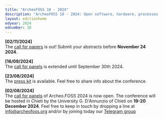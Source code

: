 ```yaml
---
title: "ArcheoFOSS 18 - 2024"
description: "ArcheoFOSS 18 - 2024: Open software, hardware, processes, data and formats in archaeological research will be hosted in Chieti by the University G. D'Annunzio of Chieti on 19-20 December 2024"
layout: editionhome
edyear: 2024
ednumber: 18
---
```


**[02/11/2024]**  
The [call for papers](/2024/call-for-papers) is out! Submit your abstracts before **November 24 2024**.

**[16/09/2024]**  
The [call for panels](/2024/call-for-panels) is extended until September 30th 2024.

**[23/08/2024]**  
The [press kit](/2024/press-kit2024) is available. Feel free to share info about the conference.

**[02/08/2024]**  
The [call for panels](/2024/call-for-panels) of Archeo.FOSS 2024 is now open.
The conference will be hosted in Chieti by the University G. D'Annunzio of Chieti on **19-20 December 2024**. 
Feel free to keep in touch by dropping a line at [info@archeofoss.org](mailto:archaeofoss.org) and/or by joining today our [<i class="fa fa-telegram" aria-hidden="true"></i> Telegram group](https://t.me/ArcheoFOSS)